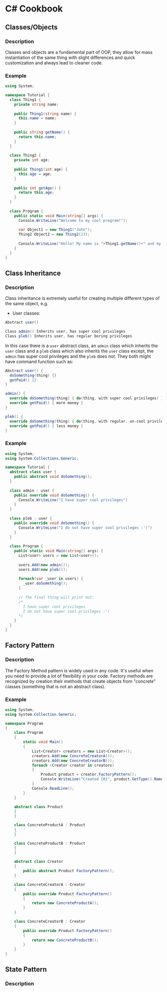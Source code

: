 # C# Cookbook

## Classes/Objects

### Description

Classes and objects are a fundamental part of OOP, they allow for mass instantiation of the same thing with slight differences and quick customization and always lead to cleaner code. 

### Example

```cs
using System;

namespace Tutorial {
  class Thing1 {
    private string name;
    
    public Thing1(string name) {
      this.name = name;
    }
    
    public string getName() {
      return this.name;
    }
  }
  
  class Thing2 {
    private int age;
    
    public Thing1(int age) {
      this.age = age;
    }
    
    public int getAge() {
      return this.age;
    }
  }
  
  class Program {
    public static void Main(string[] args) {
      Console.WriteLine("Welcome to my cool program!");
      
      var Object1 = new Thing1("John");
      Thing2 Object2 = new Thing2(23);
      
      Console.WriteLine("Hello! My name is "+Thing1.getName()+" and my age is "+Thing2.getAge().ToString());
    }
  }
}
```

## Class Inheritance

### Description

Class inheritance is extremely useful for creating multiple different types of the same object, e.g.
 - User classes:

```cs
Abstract user()

Class admin() Inherits user, has super cool privileges
Class pleb() Inherits user, has regular boring privileges
```

In this case there is a `user` abstract class, an `admin` class which inherits the `user` class and a `pleb` class which also inherits the `user` class except, the `admin` has super cool privileges and the `pleb` does not. They both might have command function such as:
```cs
Abstract user() { 
  doSomething(thing) {}
  getPaid() {}
}

admin() {
  override doSomething(thing) { do(thing, with super cool privileges) }
  override getPaid() { more money }
}

pleb() {
  override doSomething(thing) { do(thing, with regular, un-cool privileges) }
  override getPaid() { less money }
}
```

### Example
```cs
using System;
using System.Collections.Generic;

namespace Tutorial {
  abstract class user {
    public abstract void doSomething();
  }
  
  class admin : user {
    public override void doSomething() {
      Console.WriteLine("I have super cool privileges")
    }
  }
  
  class pleb : user {
    public override void doSomething() {
      Console.WriteLine("I do not have super cool privileges :'(")
    }
  }
  
  class Program {
    public static void Main(string[] args) {
      List<user> users = new List<user>();
      
      users.Add(new admin());
      users.Add(new pleb());
      
      foreach(var _user in users) {
        _user.doSomething();
      }
      
      // The final thing will print out:
      /*
        I have super cool privileges
        I do not have super cool privileges :'(
      */
    }
  }
}
```

## Factory Pattern

### Description 

The Factory Method pattern is widely used in any code. It's useful when you need to provide a lot of flexibility in your code. Factory methods are recognized by creation their methods that create objects from "concrete" classes (something that is not an abstract class).

### Example
```cs
using System;
using System.Collection.Generic;

namespace Program
{
    class Program
    {
        static void Main()
        {
            List<Creator> creators = new List<Creator>();
            creators.Add(new ConcreteCreatorA());
            creators.Add(new ConcreteCreatorB());
            foreach (Creator creator in creators)
            {
                Product product = creator.FactoryPattern();
                Console.WriteLine("Created {0}", product.GetType().Name);
            }
            Console.ReadLine();
        }
    }

    abstract class Product
    {
    }

    class ConcreteProductA : Product
    {
    }

    class ConcreteProductB : Product
    {
    }

    abstract class Creator
    {
        public abstract Product FactoryPattern();
    }

    class ConcreteCreatorA : Creator
    {
        public override Product FactoryPattern()
        {
            return new ConcreteProductA();
        }
    }

    class ConcreteCreatorB : Creator
    {
        public override Product FactoryPattern()
        {
            return new ConcreteProductB();
        }
    }
}
```

## State Pattern

### Description


